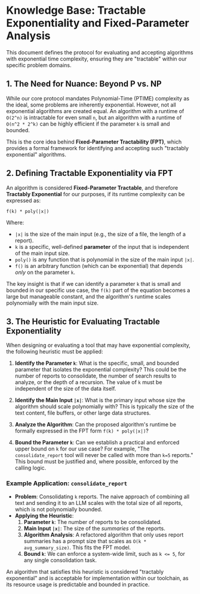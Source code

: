 # Knowledge Base: Tractable Exponentiality and Fixed-Parameter Analysis

This document defines the protocol for evaluating and accepting algorithms with exponential time complexity, ensuring they are "tractable" within our specific problem domains.

## 1. The Need for Nuance: Beyond P vs. NP

While our core protocol mandates Polynomial-Time (PTIME) complexity as the ideal, some problems are inherently exponential. However, not all exponential algorithms are created equal. An algorithm with a runtime of `O(2^n)` is intractable for even small `n`, but an algorithm with a runtime of `O(n^2 * 2^k)` can be highly efficient if the parameter `k` is small and bounded.

This is the core idea behind **Fixed-Parameter Tractability (FPT)**, which provides a formal framework for identifying and accepting such "tractably exponential" algorithms.

## 2. Defining Tractable Exponentiality via FPT

An algorithm is considered **Fixed-Parameter Tractable**, and therefore **Tractably Exponential** for our purposes, if its runtime complexity can be expressed as:

`f(k) * poly(|x|)`

Where:
-   `|x|` is the size of the main input (e.g., the size of a file, the length of a report).
-   `k` is a specific, well-defined **parameter** of the input that is independent of the main input size.
-   `poly()` is any function that is polynomial in the size of the main input `|x|`.
-   `f()` is an arbitrary function (which can be exponential) that depends *only* on the parameter `k`.

The key insight is that if we can identify a parameter `k` that is small and bounded in our specific use case, the `f(k)` part of the equation becomes a large but manageable constant, and the algorithm's runtime scales polynomially with the main input size.

## 3. The Heuristic for Evaluating Tractable Exponentiality

When designing or evaluating a tool that may have exponential complexity, the following heuristic must be applied:

1.  **Identify the Parameter `k`**: What is the specific, small, and bounded parameter that isolates the exponential complexity? This could be the number of reports to consolidate, the number of search results to analyze, or the depth of a recursion. The value of `k` must be independent of the size of the data itself.

2.  **Identify the Main Input `|x|`**: What is the primary input whose size the algorithm should scale polynomially with? This is typically the size of the text content, file buffers, or other large data structures.

3.  **Analyze the Algorithm**: Can the proposed algorithm's runtime be formally expressed in the FPT form `f(k) * poly(|x|)`?

4.  **Bound the Parameter `k`**: Can we establish a practical and enforced upper bound on `k` for our use case? For example, "The `consolidate_report` tool will never be called with more than `k=5` reports." This bound must be justified and, where possible, enforced by the calling logic.

### Example Application: `consolidate_report`

-   **Problem**: Consolidating `k` reports. The naive approach of combining all text and sending it to an LLM scales with the total size of all reports, which is not polynomially bounded.
-   **Applying the Heuristic**:
    1.  **Parameter `k`**: The number of reports to be consolidated.
    2.  **Main Input `|x|`**: The size of the *summaries* of the reports.
    3.  **Algorithm Analysis**: A refactored algorithm that only uses report summaries has a prompt size that scales as `O(k * avg_summary_size)`. This fits the FPT model.
    4.  **Bound `k`**: We can enforce a system-wide limit, such as `k <= 5`, for any single consolidation task.

An algorithm that satisfies this heuristic is considered "tractably exponential" and is acceptable for implementation within our toolchain, as its resource usage is predictable and bounded in practice.
